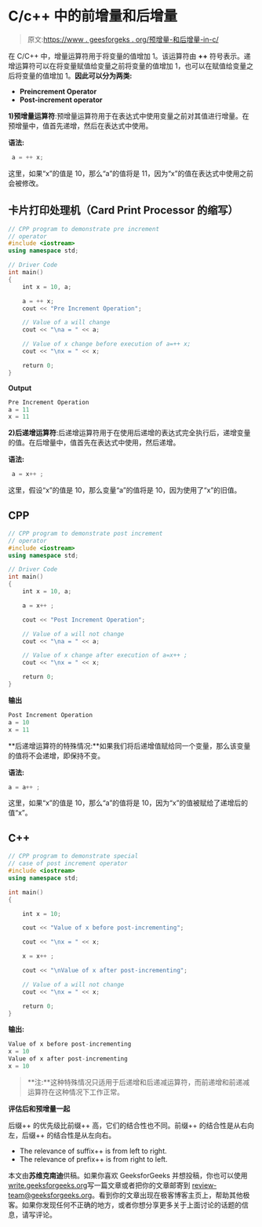 # C/c++ 中的前增量和后增量

> 原文:[https://www . geesforgeks . org/预增量-和后增量-in-c/](https://www.geeksforgeeks.org/pre-increment-and-post-increment-in-c/)

在 C/C++ 中，增量运算符用于将变量的值增加 1。该运算符由 **++** 符号表示。递增运算符可以在将变量赋值给变量之前将变量的值增加 1，也可以在赋值给变量之后将变量的值增加 1。**因此可以分为两类:**

*   **Preincrement Operator**
*   **Post-increment operator**

**1)预增量运算符**:预增量运算符用于在表达式中使用变量之前对其值进行增量。在预增量中，值首先递增，然后在表达式中使用。

**语法:**

```cpp
 a = ++ x;
```

这里，如果“x”的值是 10，那么“a”的值将是 11，因为“x”的值在表达式中使用之前会被修改。

## 卡片打印处理机（Card Print Processor 的缩写）

```cpp
// CPP program to demonstrate pre increment
// operator
#include <iostream>
using namespace std;

// Driver Code
int main()
{
    int x = 10, a;

    a = ++ x;
    cout << "Pre Increment Operation";

    // Value of a will change
    cout << "\na = " << a;

    // Value of x change before execution of a=++ x;
    cout << "\nx = " << x;

    return 0;
}
```

**Output**

```cpp
Pre Increment Operation
a = 11
x = 11
```

**2)后递增运算符**:后递增运算符用于在使用后递增的表达式完全执行后，递增变量的值。在后增量中，值首先在表达式中使用，然后递增。

**语法:**

```cpp
 a = x++ ;
```

这里，假设“x”的值是 10，那么变量“a”的值将是 10，因为使用了“x”的旧值。

## CPP

```cpp
// CPP program to demonstrate post increment
// operator
#include <iostream>
using namespace std;

// Driver Code
int main()
{
    int x = 10, a;

    a = x++ ;

    cout << "Post Increment Operation";

    // Value of a will not change
    cout << "\na = " << a;

    // Value of x change after execution of a=x++ ;
    cout << "\nx = " << x;

    return 0;
}
```

**输出**

```cpp
Post Increment Operation
a = 10
x = 11
```

**后递增运算符的特殊情况:**如果我们将后递增值赋给同一个变量，那么该变量的值将不会递增，即保持不变。

**语法:**

```cpp
a = a++ ;
```

这里，如果“x”的值是 10，那么“a”的值将是 10，因为“x”的值被赋给了递增后的值“x”。

## C++

```cpp
// CPP program to demonstrate special
// case of post increment operator
#include <iostream>
using namespace std;

int main()
{

    int x = 10;

    cout << "Value of x before post-incrementing";

    cout << "\nx = " << x;

    x = x++ ;

    cout << "\nValue of x after post-incrementing";

    // Value of a will not change
    cout << "\nx = " << x;

    return 0;
}
```

**输出:**

```cpp
Value of x before post-incrementing
x = 10
Value of x after post-incrementing
x = 10
```

> **注:**这种特殊情况只适用于后递增和后递减运算符，而前递增和前递减运算符在这种情况下工作正常。

**评估后和预增量一起**

后缀++ 的优先级比前缀++ 高，它们的结合性也不同。前缀++ 的结合性是从右向左，后缀++ 的结合性是从左向右。

*   The relevance of suffix++ is from left to right.
*   The relevance of prefix++ is from right to left.

本文由**苏维克南迪**供稿。如果你喜欢 GeeksforGeeks 并想投稿，你也可以使用[write.geeksforgeeks.org](http://www.write.geeksforgeeks.org)写一篇文章或者把你的文章邮寄到 review-team@geeksforgeeks.org。看到你的文章出现在极客博客主页上，帮助其他极客。如果你发现任何不正确的地方，或者你想分享更多关于上面讨论的话题的信息，请写评论。